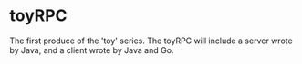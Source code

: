 # toyRPC
The first produce of the 'toy' series. 
The toyRPC will include a server wrote by Java, 
and a client wrote by Java and Go.
